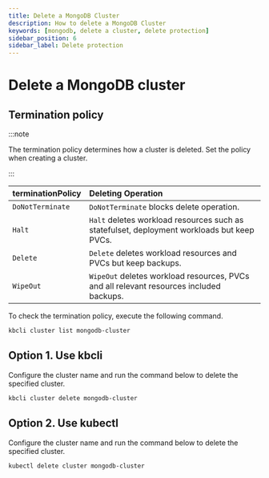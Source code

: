 ```yaml
---
title: Delete a MongoDB Cluster
description: How to delete a MongoDB Cluster
keywords: [mongodb, delete a cluster, delete protection]
sidebar_position: 6
sidebar_label: Delete protection
---
```


# Delete a MongoDB cluster

## Termination policy

:::note

The termination policy determines how a cluster is deleted. Set the policy when creating a cluster.

:::

| **terminationPolicy**  | **Deleting Operation**                    |
|:--                     | :--                                       |
| `DoNotTerminate`       | `DoNotTerminate` blocks delete operation. |
| `Halt`                 | `Halt` deletes workload resources such as statefulset, deployment workloads but keep PVCs. |
| `Delete`               | `Delete` deletes workload resources and PVCs but keep backups. |
| `WipeOut`              | `WipeOut` deletes workload resources, PVCs and all relevant resources included backups. |

To check the termination policy, execute the following command.

```bash
kbcli cluster list mongodb-cluster
```

## Option 1. Use kbcli

Configure the cluster name and run the command below to delete the specified cluster.

```bash
kbcli cluster delete mongodb-cluster
```

## Option 2. Use kubectl

Configure the cluster name and run the command below to delete the specified cluster.

```bash
kubectl delete cluster mongodb-cluster
```
